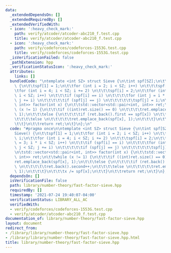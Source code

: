 ```yaml
---
data:
  _extendedDependsOn: []
  _extendedRequiredBy: []
  _extendedVerifiedWith:
  - icon: ':heavy_check_mark:'
    path: verify/atcoder/atcoder-abc210_f.test.cpp
    title: verify/atcoder/atcoder-abc210_f.test.cpp
  - icon: ':heavy_check_mark:'
    path: verify/codeforces/codeforces-1553G.test.cpp
    title: verify/codeforces/codeforces-1553G.test.cpp
  _isVerificationFailed: false
  _pathExtension: hpp
  _verificationStatusIcon: ':heavy_check_mark:'
  attributes:
    links: []
  bundledCode: "\ntemplate <int SZ> struct Sieve {\n\tint spf[SZ];\n\t\n\tSieve()\
    \ {\n\t\tspf[1] = 1;\n\t\tfor (int i = 2; i < SZ; i++) \n\t\t\tspf[i] = i;\n\t\
    \tfor (int i = 4; i < SZ; i += 2) \n\t\t\tspf[i] = 2;\n\t\tfor (int i = 3; i *\
    \ i < SZ; i++) \n\t\t\tif (spf[i] == i) \n\t\t\t\tfor (int j = i * i; j < SZ;\
    \ j += i) \n\t\t\t\t\tif (spf[j] == j) \n\t\t\t\t\t\tspf[j] = i;\n\t}\n\n\tstd::vector<std::pair<int,\
    \ int>> factor(int x) {\n\t\tstd::vector<std::pair<int, int>> ret;\n\t\twhile\
    \ (x != 1) {\n\t\t\tif ((int)ret.size() == 0) \n\t\t\t\tret.emplace_back(spf[x],\
    \ 1);\n\t\t\telse {\n\t\t\t\tif (ret.back().first == spf[x]) \n\t\t\t\t\tret.back().second++;\n\
    \t\t\t\telse \n\t\t\t\t\tret.emplace_back(spf[x], 1);\n\t\t\t}\n\t\t\tx /= spf[x];\n\
    \t\t}\n\t\treturn ret;\n\t}\n};\n"
  code: "#pragma once\n\ntemplate <int SZ> struct Sieve {\n\tint spf[SZ];\n\t\n\t\
    Sieve() {\n\t\tspf[1] = 1;\n\t\tfor (int i = 2; i < SZ; i++) \n\t\t\tspf[i] =\
    \ i;\n\t\tfor (int i = 4; i < SZ; i += 2) \n\t\t\tspf[i] = 2;\n\t\tfor (int i\
    \ = 3; i * i < SZ; i++) \n\t\t\tif (spf[i] == i) \n\t\t\t\tfor (int j = i * i;\
    \ j < SZ; j += i) \n\t\t\t\t\tif (spf[j] == j) \n\t\t\t\t\t\tspf[j] = i;\n\t}\n\
    \n\tstd::vector<std::pair<int, int>> factor(int x) {\n\t\tstd::vector<std::pair<int,\
    \ int>> ret;\n\t\twhile (x != 1) {\n\t\t\tif ((int)ret.size() == 0) \n\t\t\t\t\
    ret.emplace_back(spf[x], 1);\n\t\t\telse {\n\t\t\t\tif (ret.back().first == spf[x])\
    \ \n\t\t\t\t\tret.back().second++;\n\t\t\t\telse \n\t\t\t\t\tret.emplace_back(spf[x],\
    \ 1);\n\t\t\t}\n\t\t\tx /= spf[x];\n\t\t}\n\t\treturn ret;\n\t}\n};\n"
  dependsOn: []
  isVerificationFile: false
  path: library/number-theory/fast-factor-sieve.hpp
  requiredBy: []
  timestamp: '2021-07-24 19:40:07-04:00'
  verificationStatus: LIBRARY_ALL_AC
  verifiedWith:
  - verify/codeforces/codeforces-1553G.test.cpp
  - verify/atcoder/atcoder-abc210_f.test.cpp
documentation_of: library/number-theory/fast-factor-sieve.hpp
layout: document
redirect_from:
- /library/library/number-theory/fast-factor-sieve.hpp
- /library/library/number-theory/fast-factor-sieve.hpp.html
title: library/number-theory/fast-factor-sieve.hpp
---
```

